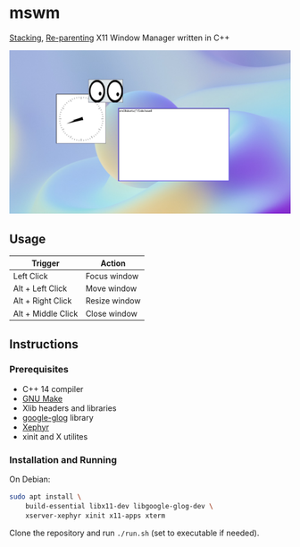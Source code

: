 # mswm

[Stacking](https://en.wikipedia.org/wiki/Stacking_window_manager), [Re-parenting](https://en.wikipedia.org/wiki/Re-parenting_window_manager) X11 Window Manager written in C++

![Demo](assets/demo.png)

## Usage

| Trigger            | Action        |
| ------------------ | ------------- |
| Left Click         | Focus window  |
| Alt + Left Click   | Move window   |
| Alt + Right Click  | Resize window |
| Alt + Middle Click | Close window  |

## Instructions

### Prerequisites

- C++ 14 compiler
- [GNU Make](https://www.gnu.org/software/make/)
- Xlib headers and libraries
- [google-glog](https://github.com/google/glog) library
- [Xephyr](https://www.freedesktop.org/wiki/Software/Xephyr/)
- xinit and X utilites

### Installation and Running

On Debian:

```bash
sudo apt install \
    build-essential libx11-dev libgoogle-glog-dev \
    xserver-xephyr xinit x11-apps xterm
```

Clone the repository and run `./run.sh` (set to executable if needed).
